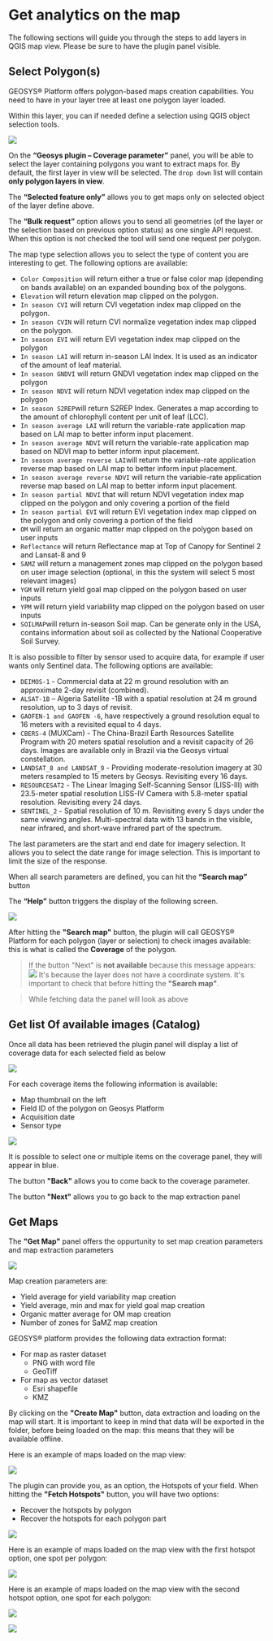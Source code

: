 # Get analytics on the map

The following sections will guide you through the steps to add layers in QGIS map view. Please be sure to have the plugin panel visible.

## Select Polygon(s)

GEOSYS® Platform offers polygon-based maps creation capabilities. You need to have in your layer tree at least one polygon layer loaded.

Within this layer, you can if needed define a selection using QGIS object selection tools.

![](https://raw.githubusercontent.com/GEOSYS/qgis-plugin-doc/master/pictures/Coverage_parameters.png)


On the <Strong>“Geosys plugin – Coverage parameter”</Strong> panel, you will be able to select the layer containing polygons you want to extract maps for. By default, the first layer in view will be selected. The `drop down` list will contain <Strong>only polygon layers in view</Strong>.

The <Strong>“Selected feature only”</Strong> allows you to get maps only on selected object of the layer define above.
      

The <Strong>“Bulk request”</Strong> option allows you to send all geometries (of the layer or the selection based on previous option status) as one single API request. When this option is not checked the tool will send one request per polygon. 

The map type selection allows you to select the type of content you are interesting to get. The following options are available: 

-	`Color Composition` will return either a true or false color map (depending on bands available) on an expanded bounding box of the polygons.
-	`Elevation` will return elevation map clipped on the polygon.
-	`In season CVI` will return CVI vegetation index map clipped on the polygon.
-	`In season CVIN` will return CVI normalize vegetation index map clipped on the polygon.
-	`In season EVI` will return EVI vegetation index map clipped on the polygon
-	`In season LAI` will return in-season LAI Index. It is used as an indicator of the amount of leaf material.
-	`In season GNDVI` will return GNDVI vegetation index map clipped on the polygon 
-	`In season NDVI` will return NDVI vegetation index map clipped on the polygon
-	`In season S2REP`will return S2REP Index. Generates a map according to the amount of chlorophyll content per unit of leaf (LCC).
- `In season average LAI` will return the variable-rate application map based on LAI map to better inform input placement.
- `In season average NDVI` will return the variable-rate application map based on NDVI map to better inform input placement.
- `In season average reverse LAI`will return the variable-rate application reverse map based on LAI map to better inform input placement.
- `In season average reverse NDVI` will return the variable-rate application reverse map based on LAI map to better inform input placement.
-	`In season partial NDVI` that will return NDVI vegetation index map clipped on the polygon and only covering a portion of the field
-	`In season partial EVI` will return EVI vegetation index map clipped on the polygon and only covering a portion of the field
-	`OM` will return an organic matter map clipped on the polygon based on user inputs
-	`Reflectance` will return Reflectance map at Top of Canopy for Sentinel 2 and Lansat-8 and 9
-	`SAMZ` will return a management zones map clipped on the polygon based on user image selection (optional, in this the system will select 5 most relevant images)
-	`YGM` will return yield goal map clipped on the polygon based on user inputs
-	`YPM` will return yield variability map clipped on the polygon based on user inputs
-	`SOILMAP`will return in-season Soil map. Can be generate only in the USA, contains information about soil as collected by the National Cooperative Soil Survey.

It is also possible to filter by sensor used to acquire data, for example if user wants only Sentinel data. The following options are available:

-	`DEIMOS-1` - Commercial data at 22 m ground resolution with an approximate 2-day revisit (combined).
-	`ALSAT-1B` – Algeria Satellite -1B with a spatial resolution at 24 m ground resolution, up to 3 days of revisit.
-	`GAOFEN-1 and GAOFEN -6`, have respectively a ground resolution equal to 16 meters with a revisited equal to 4 days.
-	`CBERS-4` (MUXCam) - The China-Brazil Earth Resources Satellite Program with 20 meters spatial resolution and a revisit capacity of 26 days. Images are available only in Brazil via the Geosys virtual constellation.
-	`LANDSAT_8 and LANDSAT_9` - Providing moderate-resolution imagery at 30 meters resampled to 15 meters by Geosys. Revisiting every 16 days.
-	`RESOURCESAT2` - The Linear Imaging Self-Scanning Sensor (LISS-III) with 23.5-meter spatial resolution LISS-IV Camera with 5.8-meter spatial resolution. Revisiting every 24 days.
-	`SENTINEL_2` - Spatial resolution of 10 m. Revisiting every 5 days under the same viewing angles. Multi-spectral data with 13 bands in the visible, near infrared, and short-wave infrared part of the spectrum.



The last parameters are the start and end date for imagery selection. It allows you to select the date range for image selection. This is important to limit the size of the response.

When all search parameters are defined, you can hit the <Strong>“Search map”</Strong> button

The <Strong>“Help”</Strong> button triggers the display of the following screen.

![](https://raw.githubusercontent.com/GEOSYS/qgis-plugin-doc/master/pictures/help_button.png)

After hitting the <Strong>"Search map"</Strong> button, the plugin will call GEOSYS® Platform for each polygon (layer or selection) to check images available: this is what is called the <Strong>Coverage</Strong> of the polygon.

<!-- theme: warning -->
>If the button <Stong>"Next"</Strong> is <Strong>not available</Strong> because this message appears:
>![](https://raw.githubusercontent.com/GEOSYS/qgis-plugin-doc/master/pictures/doc13.png)
>It's because the layer does not have a coordinate system. It's important to check that before hitting the <Strong>"Search map"</Strong>.
> 

>While fetching data the panel will look as above

## Get list Of available images (Catalog)

Once all data has been retrieved the plugin panel will display a list of coverage data for each selected field as below

![](https://raw.githubusercontent.com/GEOSYS/qgis-plugin-doc/master/pictures/doc14.png)

For each coverage items the following information is available:
- Map thumbnail on the left
- Field ID of the polygon on Geosys Platform
- Acquisition date
- Sensor type

![](https://raw.githubusercontent.com/GEOSYS/qgis-plugin-doc/master/pictures/geosys_plug_in_last_pannel.png)



It is possible to select one or multiple items on the coverage panel, they will appear in blue.

The button <Strong>"Back"</Strong> allows you to come back to the coverage parameter.

The button <Strong>"Next"</Strong> allows you to go back to the map extraction panel

## Get Maps

The <Strong>"Get Map"</Strong> panel offers the oppurtunity to set map creation parameters and map extraction parameters

![](https://raw.githubusercontent.com/GEOSYS/qgis-plugin-doc/master/pictures/geosys_plug_in_last_pannel.png)

Map creation parameters are:
- Yield average for yield variability map creation
- Yield average, min and max for yield goal map creation
- Organic matter average for OM map creation
- Number of zones for SaMZ map creation

GEOSYS® platform provides the following data extraction format:
- For map as raster dataset
   - PNG with word file
   - GeoTiff
- For map as vector dataset
   - Esri shapefile
   - KMZ

By clicking on the <Strong>"Create Map"</Strong> button, data extraction and loading on the map will start. It is important to keep in mind that data will be exported in the folder, before being loaded on the map: this means that they will be available offline.

Here is an example of maps loaded on the map view:

![](https://raw.githubusercontent.com/GEOSYS/qgis-plugin-doc/master/pictures/doc17.png)

The plugin can provide you, as an option, the Hotspots of your field. When hitting the <Strong>"Fetch Hotspots"</Strong> button, you will have two options:
- Recover the hotspots by polygon
- Recover the hotspots for each polygon part

![](https://raw.githubusercontent.com/GEOSYS/qgis-plugin-doc/master/pictures/doc18.png)

Here is an example of maps loaded on the map view with the first hotspot option, one spot per polygon:

![](https://raw.githubusercontent.com/GEOSYS/qgis-plugin-doc/master/pictures/doc19.png)

Here is an example of maps loaded on the map view with the second hotspot option, one spot for each polygon:

![](https://raw.githubusercontent.com/GEOSYS/qgis-plugin-doc/master/pictures/doc20.png)


![](https://raw.githubusercontent.com/GEOSYS/qgis-plugin-doc/master/pictures/doc21.png)




